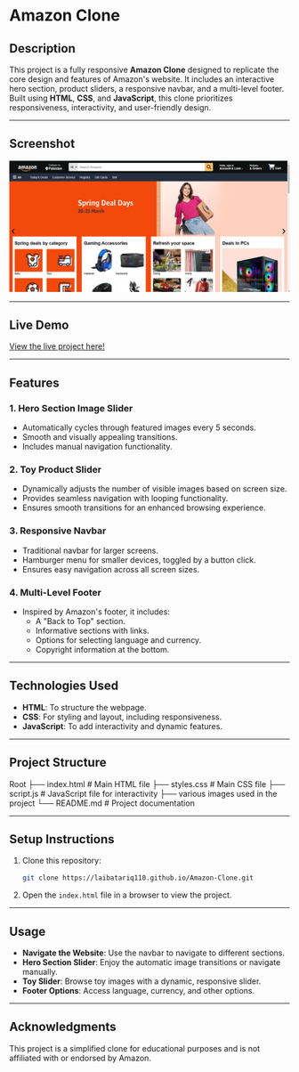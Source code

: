 # Amazon Clone

## Description
This project is a fully responsive **Amazon Clone** designed to replicate the core design and features of Amazon's website. It includes an interactive hero section, product sliders, a responsive navbar, and a multi-level footer. Built using **HTML**, **CSS**, and **JavaScript**, this clone prioritizes responsiveness, interactivity, and user-friendly design.

---

## Screenshot
![Amazon Clone Screenshot](amazon-clone-ss.png)

---

## Live Demo
[View the live project here!](https://laibatariq110.github.io/Amazon-Clone)

---

## Features

### 1. Hero Section Image Slider
- Automatically cycles through featured images every 5 seconds.
- Smooth and visually appealing transitions.
- Includes manual navigation functionality.

### 2. Toy Product Slider
- Dynamically adjusts the number of visible images based on screen size.
- Provides seamless navigation with looping functionality.
- Ensures smooth transitions for an enhanced browsing experience.

### 3. Responsive Navbar
- Traditional navbar for larger screens.
- Hamburger menu for smaller devices, toggled by a button click.
- Ensures easy navigation across all screen sizes.

### 4. Multi-Level Footer
- Inspired by Amazon's footer, it includes:
  - A "Back to Top" section.
  - Informative sections with links.
  - Options for selecting language and currency.
  - Copyright information at the bottom.

---

## Technologies Used
- **HTML**: To structure the webpage.
- **CSS**: For styling and layout, including responsiveness.
- **JavaScript**: To add interactivity and dynamic features.

---

## Project Structure
Root ├── index.html # Main HTML file ├── styles.css # Main CSS file ├── script.js # JavaScript file for interactivity ├── various images used in the project └── README.md # Project documentation

---

## Setup Instructions
1. Clone this repository:
   ```bash
   git clone https://laibatariq110.github.io/Amazon-Clone.git
   ```
2. Open the `index.html` file in a browser to view the project.

---

## Usage
- **Navigate the Website**: Use the navbar to navigate to different sections.
- **Hero Section Slider**: Enjoy the automatic image transitions or navigate manually.
- **Toy Slider**: Browse toy images with a dynamic, responsive slider.
- **Footer Options**: Access language, currency, and other options.

---

## Acknowledgments
This project is a simplified clone for educational purposes and is not affiliated with or endorsed by Amazon.
